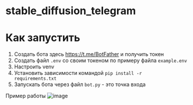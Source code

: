 # stable_diffusion_telegram

# Как запустить
1. Создать бота здесь https://t.me/BotFather и получить токен
2. Создать файл <code>.env</code> со своим токеном по примеру файла <code>example.env</code>
3. Настроить venv
4. Установить зависимости командой <code>pip install -r requirements.txt</code>
5. Запускать бота через файл <code>bot.py</code> - это точка входа

Пример работы
![image](https://github.com/Labracadabr/stable_diffusion_telegram/assets/124514026/9d8fbbc4-64df-408b-acce-c29cd4549ce7)
